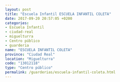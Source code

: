 ```yaml
---
layout: post
title: "Escuela Infantil ESCUELA INFANTIL COLETA"
date: 2017-09-20 20:57:05 +0200
categories:
- Escuela Infantil
- ciudad-real
- miguelturra
- Centro público
- guarderia
name: "ESCUELA INFANTIL COLETA"
province: "Ciudad Real"
location: "Miguelturra"
code: "13012118"
type: "Centro público"
permalink: /guarderias/escuela-infantil-coleta.html
---
```

